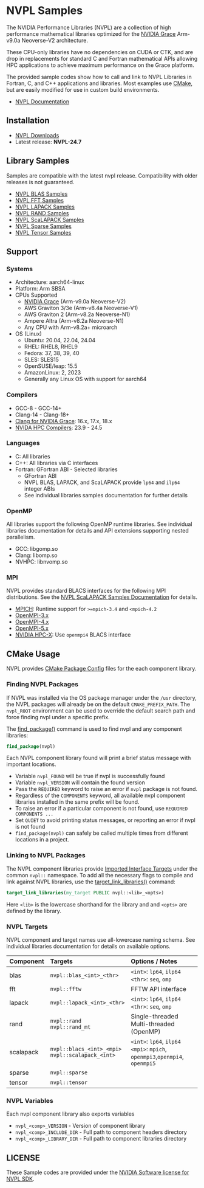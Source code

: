# NVPL Samples

The NVIDIA Performance Libraries (NVPL) are a collection of high performance mathematical libraries optimized for the [NVIDIA Grace](https://www.nvidia.com/en-us/data-center/grace-cpu/) Arm-v9.0a Neoverse-V2 architecture.

These CPU-only libraries have no dependencies on CUDA or CTK, and are drop in replacements for standard C and Fortran mathematical APIs allowing HPC applications to achieve maximum performance on the Grace platform.

The provided sample codes show how to call and link to NVPL Libraries in Fortran, C, and C++ applications and libraries.  Most examples use [CMake](#cmake-usage), but are easily modified for use in custom build environments.

* [NVPL Documentation](https://docs.nvidia.com/nvpl/)

## Installation

* [NVPL Downloads](https://developer.nvidia.com/nvpl-downloads/)
* Latest release: **NVPL-24.7**
## Library Samples

Samples are compatible with the latest nvpl release.  Compatibility with older releases is not guaranteed.

* [NVPL BLAS Samples](nvpl_blas/README.md)
* [NVPL FFT Samples](nvpl_fft/README.md)
* [NVPL LAPACK Samples](nvpl_lapack/README.md)
* [NVPL RAND Samples](nvpl_rand/README.md)
* [NVPL ScaLAPACK Samples](nvpl_scalapack/README.md)
* [NVPL Sparse Samples](nvpl_sparse/README.md)
* [NVPL Tensor Samples](nvpl_tensor/README.md)


## Support

### Systems

* Architecture: aarch64-linux
* Platform: Arm SBSA
* CPUs Supported
   * [NVIDIA Grace](https://www.nvidia.com/en-us/data-center/grace-cpu/) (Arm-v9.0a Neoverse-V2)
   * AWS Graviton 3/3e (Arm-v8.4a Neoverse-V1)
   * AWS Graviton 2 (Arm-v8.2a Neoverse-N1)
   * Ampere Altra (Arm-v8.2a Neoverse-N1)
   * Any CPU with Arm-v8.2a+ microarch
* OS (Linux)
   * Ubuntu: 20.04, 22.04, 24.04
   * RHEL: RHEL8, RHEL9
   * Fedora: 37, 38, 39, 40
   * SLES: SLES15
   * OpenSUSE/leap: 15.5
   * AmazonLinux: 2, 2023
   * Generally any Linux OS with support for aarch64

### Compilers

* GCC-8 - GCC-14+
* Clang-14 - Clang-18+
* [Clang for NVIDIA Grace](https://developer.nvidia.com/grace/clang/downloads): 16.x, 17.x, 18.x
* [NVIDA HPC Compilers](https://developer.nvidia.com/hpc-compilers>): 23.9 - 24.5

### Languages

* C: All libraries
* C++: All libraries via C interfaces
* Fortran: GFortran ABI - Selected libraries
   * GFortran ABI
   * NVPL BLAS, LAPACK, and ScaLAPACK provide `lp64` and `ilp64` integer ABIs
   * See individual libraries samples documentation for further details

### OpenMP
All libraries support the following OpenMP runtime libraries. See individual libraries documentation for details and API extensions supporting nested parallelism.

* GCC: libgomp.so
* Clang: libomp.so
* NVHPC: libnvomp.so

### MPI

NVPL provides standard BLACS interfaces for the following MPI distributions.  See the [NVPL ScaLAPACK Samples Documentation](nvpl_scalapack/README.md) for details.

* [MPICH](https://www.mpich.org/): Runtime support for `>=mpich-3.4` and `<mpich-4.2`
* [OpenMPI-3.x](https://www.open-mpi.org/doc/v3.1/)
* [OpenMPI-4.x](https://www.open-mpi.org/doc/v4.1/)
* [OpenMPI-5.x](https://docs.open-mpi.org/en/v5.0.x/)
* [NVIDIA HPC-X](https://developer.nvidia.com/networking/hpc-x): Use `openmpi4` BLACS interface

## CMake Usage

NVPL provides [CMake Package
Config](https://cmake.org/cmake/help/latest/manual/cmake-packages.7.html)
files for the each component library.

### Finding NVPL Packages

If NVPL was installed via the OS package manager under the `/usr`
directory, the NVPL packages will already be on the default
`CMAKE_PREFIX_PATH`. The `nvpl_ROOT` environment can be used to override
the default search path and force finding nvpl under a specific prefix.

The
[find_package()](https://cmake.org/cmake/help/latest/command/find_package.html)
command is used to find nvpl and any component libraries:

```cmake
find_package(nvpl)
```

Each NVPL component library found will print a brief status message with
important locations.

-   Variable `nvpl_FOUND` will be true if nvpl is successfully found
-   Variable `nvpl_VERSION` will contain the found version
-   Pass the `REQUIRED` keyword to raise an error if `nvpl` package is
    not found.
-   Regardless of the `COMPONENTS` keyword, all available nvpl component
    libraries installed in the same prefix will be found.
-   To raise an error if a particular component is not found, use
    `REQUIRED COMPONENTS ...`
-   Set `QUIET` to avoid printing status messages, or reporting an error
    if nvpl is not found
-   `find_package(nvpl)` can safely be called multiple times from
    different locations in a project.

### Linking to NVPL Packages

The NVPL component libraries provide [Imported Interface
Targets](https://cmake.org/cmake/help/latest/manual/cmake-buildsystem.7.html#imported-targets)
under the common `nvpl::` namespace. To add all the necessary flags to
compile and link against NVPL libraries, use the
[target_link_libraries()](https://cmake.org/cmake/help/latest/command/target_link_libraries.html)
command:

```cmake
target_link_libraries(my_target PUBLIC nvpl::<lib>_<opts>)
```

Here `<lib>` is the lowercase shorthand for the library and and `<opts>`
are defined by the library.

### NVPL Targets

NVPL component and target names use all-lowercase naming schema. See individual
libraries documentation for details on available options.

| Component | Targets | Options / Notes  |
| :--- | :--- | :--- |
| blas | `nvpl::blas_<int>_<thr>` | `<int>`: `lp64`, `ilp64`<br>`<thr>`: `seq`, `omp` |
| fft  | `nvpl::fftw` | FFTW API interface |
| lapack | `nvpl::lapack_<int>_<thr>` | `<int>`: `lp64`, `ilp64`<br>`<thr>`: `seq`, `omp` |
| rand | `nvpl::rand`<br>`nvpl::rand_mt` | Single-threaded<br>Multi-threaded (OpenMP) |
| scalapack | `nvpl::blacs_<int>_<mpi>`<br>`nvpl::scalapack_<int>` | `<int>`: `lp64`, `ilp64`<br>`<mpi>`: `mpich`, `openmpi3`,`openmpi4`, `openmpi5` |
| sparse | `nvpl::sparse` | |
| tensor | `nvpl::tensor` | |

### NVPL Variables

Each nvpl component library also exports variables

-   `nvpl_<comp>_VERSION` - Version of component library
-   `nvpl_<comp>_INCLUDE_DIR` - Full path to component headers directory
-   `nvpl_<comp>_LIBRARY_DIR` - Full path to component libraries
    directory


## LICENSE

These Sample codes are provided under the [NVIDIA Software license for NVPL SDK](./LICENSE).
